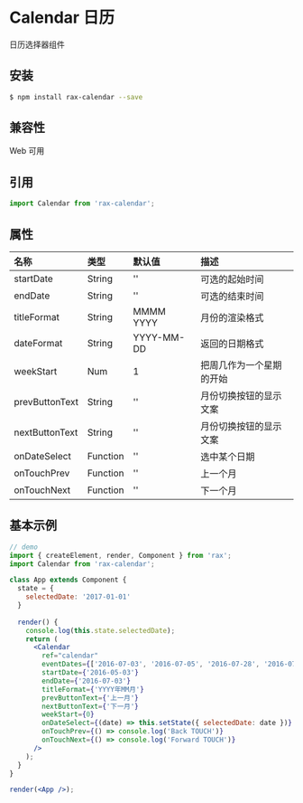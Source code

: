 # Calendar 日历

日历选择器组件

## 安装

```bash
$ npm install rax-calendar --save
```

## 兼容性

Web 可用

## 引用

```jsx
import Calendar from 'rax-calendar';
```

## 属性

| 名称             | 类型       | 默认值        | 描述           |
| :------------- | :------- | :--------- | :----------- |
| startDate      | String   | ''         | 可选的起始时间      |
| endDate        | String   | ''         | 可选的结束时间      |
| titleFormat    | String   | MMMM YYYY  | 月份的渲染格式      |
| dateFormat     | String   | YYYY-MM-DD | 返回的日期格式      |
| weekStart      | Num      | 1          | 把周几作为一个星期的开始 |
| prevButtonText | String   | ''         | 月份切换按钮的显示文案  |
| nextButtonText | String   | ''         | 月份切换按钮的显示文案  |
| onDateSelect   | Function | ''         | 选中某个日期       |
| onTouchPrev    | Function | ''         | 上一个月         |
| onTouchNext    | Function | ''         | 下一个月         |

## 基本示例

```jsx
// demo
import { createElement, render, Component } from 'rax';
import Calendar from 'rax-calendar';

class App extends Component {
  state = {
    selectedDate: '2017-01-01'
  }
  
  render() {
    console.log(this.state.selectedDate);
    return (
      <Calendar
        ref="calendar"
        eventDates={['2016-07-03', '2016-07-05', '2016-07-28', '2016-07-30']}
        startDate={'2016-05-03'}
        endDate={'2016-07-03'}
        titleFormat={'YYYY年MM月'}
        prevButtonText={'上一月'}
        nextButtonText={'下一月'}
        weekStart={0}
        onDateSelect={(date) => this.setState({ selectedDate: date })}
        onTouchPrev={() => console.log('Back TOUCH')}
        onTouchNext={() => console.log('Forward TOUCH')}
      />
    );
  }
}

render(<App />);
```